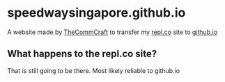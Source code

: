 # speedwaysingapore.github.io
A website made by [TheCommCraft](https://scratch.mit.edu/users/TheCommCraft) to transfer my [repl.co](https://knightbot63.repl.co) site to [github.io](https://speedwaysingapore.github.io)
## What happens to the repl.co site?
That is still going to be there. Most likely reliable to github.io
